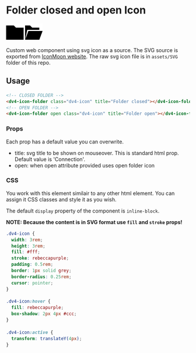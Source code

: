 # Folder closed and open Icon

<img src="../../assets/SVG/folder.svg" alt="Exit icon" style="width:3rem"/>

<img src="../../assets/SVG/folder-open.svg" alt="Exit icon" style="width:3rem"/>

Custom web component using svg icon as a source. The SVG source is exported from [IconMoon website](https://icomoon.io/app/#/select). The raw svg icon file is in `assets/SVG` folder of this repo.

## Usage

```html
<!-- CLOSED FOLDER -->
<dv4-icon-folder class="dv4-icon" title="Folder closed"></dv4-icon-folder>
<!-- OPEN FOLDER -->
<dv4-icon-folder open class="dv4-icon" title="Folder open"></dv4-icon-folder>
```

### Props

Each prop has a default value you can overwrite.

- title: svg title to be shown on mouseover. This is standard html prop. Default value is 'Connection'.
- open: when open attribute provided uses open folder icon

### CSS

You work with this element similair to any other html element. You can assign it CSS classes and style it as you wish.

The default `display` property of the component is `inline-block`.

**NOTE: Because the content is in SVG format use `fill` and `stroke` props!**

```css
.dv4-icon {
  width: 3rem;
  height: 3rem;
  fill: #fff;
  stroke: rebeccapurple;
  padding: 0.5rem;
  border: 1px solid grey;
  border-radius: 0.25rem;
  cursor: pointer;
}

.dv4-icon:hover {
  fill: rebeccapurple;
  box-shadow: 2px 4px #ccc;
}

.dv4-icon:active {
  transform: translateY(4px);
}
```
